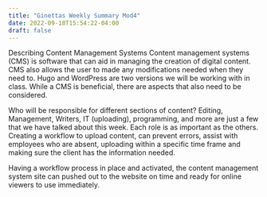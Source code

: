 ```yaml
---
title: "Ginettas Weekly Summary Mod4"
date: 2022-09-18T15:54:22-04:00
draft: false
---
```

Describing Content Management Systems
Content management systems (CMS) is software that can aid in managing the creation of digital content.  CMS also allows the user to made any modifications needed when they need to. Hugo and WordPress are two versions we will be working with in class.  While a CMS is beneficial, there are aspects that also need to be considered.  

Who will be responsible for different sections of content?  Editing, Management, Writers, IT (uploading), programming, and more are just a few that we have talked about this week.  Each role is as important as the others.  Creating a workflow to upload content, can prevent errors, assist with employees who are absent, uploading within a specific time frame and making sure the client has the information needed.

Having a workflow process in place and activated, the content management system site can pushed out to the website on time and ready for online viewers to use immediately.  

